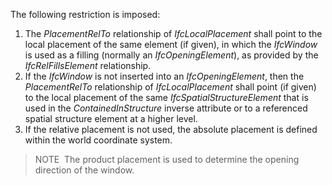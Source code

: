 The following restriction is imposed:

1. The _PlacementRelTo_ relationship of _IfcLocalPlacement_ shall point to the local placement of the same element (if given), in which the _IfcWindow_ is used as a filling (normally an _IfcOpeningElement_), as provided by the _IfcRelFillsElement_ relationship.
2. If the _IfcWindow_ is not inserted into an _IfcOpeningElement_, then the _PlacementRelTo_ relationship of _IfcLocalPlacement_ shall point (if given) to the local placement of the same _IfcSpatialStructureElement_ that is used in the _ContainedInStructure_ inverse attribute or to a referenced spatial structure element at a higher level.
3. If the relative placement is not used, the absolute placement is defined within the world coordinate system.

> NOTE&nbsp; The product placement is used to determine the opening direction of the window.